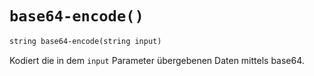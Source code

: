 # `base64-encode()`

```xml
string base64-encode(string input)
```

Kodiert die in dem `input` Parameter übergebenen Daten mittels base64.
